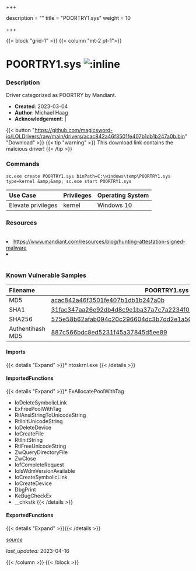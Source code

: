 +++

description = ""
title = "POORTRY1.sys"
weight = 10

+++


{{< block "grid-1" >}}
{{< column "mt-2 pt-1">}}


# POORTRY1.sys ![:inline](/images/twitter_verified.png) 


### Description

Driver categorized as POORTRY by Mandiant.

- **Created**: 2023-03-04
- **Author**: Michael Haag
- **Acknowledgement**:  | [](https://twitter.com/)

{{< button "https://github.com/magicsword-io/LOLDrivers/raw/main/drivers/acac842a46f3501fe407b1db1b247a0b.bin" "Download" >}}
{{< tip "warning" >}}
This download link contains the malcious driver!
{{< /tip >}}

### Commands

```
sc.exe create POORTRY1.sys binPath=C:\windows\temp\POORTRY1.sys type=kernel &amp;&amp; sc.exe start POORTRY1.sys
```

| Use Case | Privileges | Operating System | 
|:---- | ---- | ---- |
| Elevate privileges | kernel | Windows 10 |

### Resources
<br>
<li><a href="https://www.mandiant.com/resources/blog/hunting-attestation-signed-malware">https://www.mandiant.com/resources/blog/hunting-attestation-signed-malware</a></li>
<li><a href=""></a></li>
<br>

### Known Vulnerable Samples

| Filename | POORTRY1.sys |
|:---- | ---- | 
| MD5 | <a href="https://www.virustotal.com/gui/file/acac842a46f3501fe407b1db1b247a0b">acac842a46f3501fe407b1db1b247a0b</a> |
| SHA1 | <a href="https://www.virustotal.com/gui/file/31fac347aa26e92db4d8c9e1ba37a7c7a2234f08">31fac347aa26e92db4d8c9e1ba37a7c7a2234f08</a> |
| SHA256 | <a href="https://www.virustotal.com/gui/file/575e58b62afab094c20c296604dc3b7dd2e1a50f5978d8ee24b7dca028e97316">575e58b62afab094c20c296604dc3b7dd2e1a50f5978d8ee24b7dca028e97316</a> |
| Authentihash MD5 | <a href="https://www.virustotal.com/gui/search/authentihash%253A887c566bdc8ed5231f45a37845d5ee89">887c566bdc8ed5231f45a37845d5ee89</a> || Authentihash SHA1 | <a href="https://www.virustotal.com/gui/search/authentihash%253Ae6ab2bbad89502d8985381b33d7351eb97cb2b78">e6ab2bbad89502d8985381b33d7351eb97cb2b78</a> || Authentihash SHA256 | <a href="https://www.virustotal.com/gui/search/authentihash%253A565733b6e6d8f7b9661f04a3b4f29372f5dec080512551204b92ac4916a144cb">565733b6e6d8f7b9661f04a3b4f29372f5dec080512551204b92ac4916a144cb</a> || Signature | Microsoft Windows Hardware Compatibility Publisher, Microsoft Windows Third Party Component CA 2014, Microsoft Root Certificate Authority 2010   |
#### Imports
{{< details "Expand" >}}* ntoskrnl.exe
{{< /details >}}
#### ImportedFunctions
{{< details "Expand" >}}* ExAllocatePoolWithTag
* IoDeleteSymbolicLink
* ExFreePoolWithTag
* RtlAnsiStringToUnicodeString
* RtlInitUnicodeString
* IoDeleteDevice
* IoCreateFile
* RtlInitString
* RtlFreeUnicodeString
* ZwQueryDirectoryFile
* ZwClose
* IofCompleteRequest
* IoIsWdmVersionAvailable
* IoCreateSymbolicLink
* IoCreateDevice
* DbgPrint
* KeBugCheckEx
* __chkstk
{{< /details >}}
#### ExportedFunctions
{{< details "Expand" >}}{{< /details >}}



[*source*](https://github.com/magicsword-io/LOLDrivers/tree/main/yaml/poortry1.yaml)

*last_updated:* 2023-04-16








{{< /column >}}
{{< /block >}}
